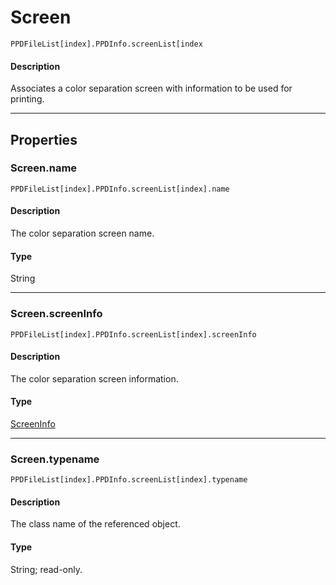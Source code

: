 # Screen

`PPDFileList[index].PPDInfo.screenList[index`

#### Description

Associates a color separation screen with information to be used for printing.

---

## Properties

### Screen.name

`PPDFileList[index].PPDInfo.screenList[index].name`

#### Description

The color separation screen name.

#### Type

String

---

### Screen.screenInfo

`PPDFileList[index].PPDInfo.screenList[index].screenInfo`

#### Description

The color separation screen information.

#### Type

[ScreenInfo](./ScreenInfo.md)

---

### Screen.typename

`PPDFileList[index].PPDInfo.screenList[index].typename`

#### Description

The class name of the referenced object.

#### Type

String; read-only.
